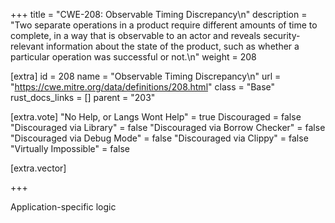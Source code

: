 +++
title = "CWE-208: Observable Timing Discrepancy\n"
description = "Two separate operations in a product require different amounts of time to complete, in a way that is observable to an actor and reveals security-relevant information about the state of the product, such as whether a particular operation was successful or not.\n"
weight = 208

[extra]
id = 208
name = "Observable Timing Discrepancy\n"
url = "https://cwe.mitre.org/data/definitions/208.html"
class = "Base"
rust_docs_links = []
parent = "203"

[extra.vote]
"No Help, or Langs Wont Help" = true
Discouraged = false
"Discouraged via Library" = false
"Discouraged via Borrow Checker" = false
"Discouraged via Debug Mode" = false
"Discouraged via Clippy" = false
"Virtually Impossible" = false

[extra.vector]

+++

Application-specific logic